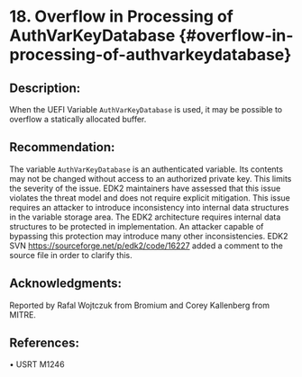 # 18. Overflow in Processing of AuthVarKeyDatabase {#overflow-in-processing-of-authvarkeydatabase}


## Description:


When the UEFI Variable ```AuthVarKeyDatabase``` is used, it may be possible to overflow a statically allocated buffer.

## Recommendation:


The variable ```AuthVarKeyDatabase``` is an authenticated variable. Its contents may not be changed without access to an authorized private key. This limits the severity of the issue.
EDK2 maintainers have assessed that this issue violates the threat model and does not require explicit mitigation. This issue requires an attacker to introduce inconsistency into internal data structures in the variable storage area. The EDK2 architecture requires internal data structures to be protected in implementation. An attacker capable of bypassing this protection may introduce many other inconsistencies. EDK2 SVN https://sourceforge.net/p/edk2/code/16227 added a comment to the source file in order to clarify this.


## Acknowledgments:


Reported by Rafal Wojtczuk from Bromium and Corey Kallenberg from MITRE.


## References:


•	USRT M1246
